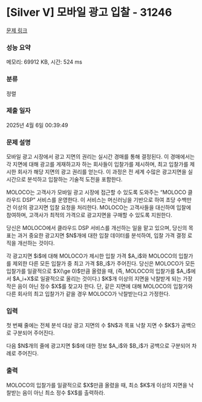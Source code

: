 # [Silver V] 모바일 광고 입찰 - 31246 

[문제 링크](https://www.acmicpc.net/problem/31246) 

### 성능 요약

메모리: 69912 KB, 시간: 524 ms

### 분류

정렬

### 제출 일자

2025년 4월 6일 00:39:49

### 문제 설명

<p>모바일 광고 시장에서 광고 지면의 권리는 실시간 경매를 통해 결정된다. 이 경매에서는 각 지면에 대해 광고를 게재하고자 하는 회사들이 입찰가를 제시하며, 최고 입찰가를 제시한 회사가 해당 지면의 광고 권리를 얻는다. 이 과정은 전 세계 수많은 광고지면을 실시간으로 분석하고 입찰하는 기술적 도전을 포함한다.</p>

<p>MOLOCO는 고객사가 모바일 광고 시장에 접근할 수 있도록 도와주는 “MOLOCO 클라우드 DSP” 서비스를 운영한다. 이 서비스는 머신러닝을 기반으로 하여 초당 수백만 건 이상의 광고지면 입찰 요청을 처리한다. MOLOCO는 고객사들을 대신하여 입찰에 참여하며, 고객사가 최적의 가격으로 광고지면을 구매할 수 있도록 지원한다.</p>

<p>당신은 MOLOCO에서 클라우드 DSP 서비스를 개선하는 일을 맡고 있으며, 당신의 목표는 과거 중요한 광고지면 $N$개에 대한 입찰 데이터를 분석하여, 입찰 가격 결정 로직을 개선하는 것이다.</p>

<p>각 광고지면 $i$에 대해 MOLOCO가 제시한 입찰 가격 $A_i$와 MOLOCO의 입찰가를 제외한 다른 모든 입찰가 중 최고 가격 $B_i$가 주어진다. 당신은 MOLOCO가 모든 입찰가를 일괄적으로 $X(\ge 0)$만큼 올렸을 때, (즉, MOLOCO의 입찰가를 $A_i$에서 $A_i+X$로 일괄적으로 올리는 것이다.) $K$개 이상의 지면을 낙찰받게 되는 가장 작은 음이 아닌 정수 $X$를 찾고자 한다. 단, 같은 지면에 대해 MOLOCO의 입찰가와 다른 회사의 최고 입찰가가 같을 경우 MOLOCO가 낙찰받는다고 가정한다.</p>

### 입력 

 <p>첫 번째 줄에는 전체 분석 대상 광고 지면의 수 $N$과 목표 낙찰 지면 수 $K$가 공백으로 구분되어 주어진다.</p>

<p>다음 $N$개의 줄에 광고지면 $i$에 대한 정보 $A_i$와 $B_i$가 공백으로 구분되어 차례로 주어진다.</p>

### 출력 

 <p>MOLOCO의 입찰가를 일괄적으로 $X$만큼 올렸을 때, 최소 $K$개 이상의 지면을 낙찰받는 음이 아닌 최소 정수 $X$를 출력하라.</p>

